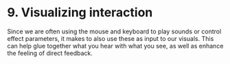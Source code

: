 # 9. Visualizing interaction

Since we are often using the mouse and keyboard to play sounds or control effect parameters, it makes to also use these as input to our visuals. This can help glue together what you hear with what you see, as well as enhance the feeling of direct feedback.

